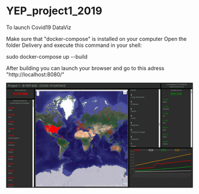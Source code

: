 # YEP_project1_2019

To launch Covid19 DataViz

Make sure that "docker-compose" is installed on your computer
Open the folder Delivery and execute this command in your shell:

sudo docker-compose up --build

After building you can launch your browser and go to this adress "http://localhost:8080/"

![Dashboard view](./Widgets/assets/img.png)